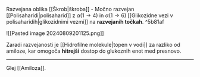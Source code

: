 Razvejana oblika [[Škrob|škroba]] - Močno razvejan [[Polisaharidi|polisaharid]] z $\alpha(1 \rightarrow 4)$ in $\alpha(1 \rightarrow 6)$ [[Glikozidne vezi v polisaharidih|glikozidnimi vezmi]] na **razvejanih točkah**. ^5b81af

![[Pasted image 20240809201125.png]]

Zaradi razvejanosti je [[Hidrofilne molekule|topen v vodi]] za razliko od amiloze, kar omogoča **hitrejši** dostop do glukoznih enot med presnovo.

---

Glej [[Amiloza]].
